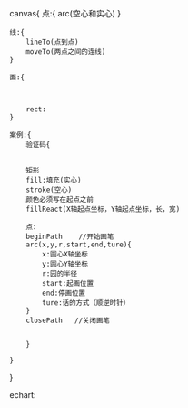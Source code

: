 <!-- 画布 -->
canvas{
    点:{
        arc(空心和实心)
    }

    线:{
        lineTo(点到点)
        moveTo(两点之间的连线)
    }

    面:{
        


        rect:
    }

    案例:{
        验证码{


        矩形
        fill:填充(实心)   
        stroke(空心)
        颜色必须写在起点之前
        fillReact(X轴起点坐标，Y轴起点坐标，长，宽)

        点:
        beginPath    //开始画笔
        arc(x,y,r,start,end,ture){
            x:圆心X轴坐标
            y:圆心Y轴坐标
            r:园的半径
            start:起画位置
            end:停画位置
            ture:话的方式（顺逆时针）
        }
        closePath   //关闭画笔


        }
        
    }
}





echart:



